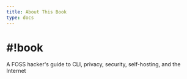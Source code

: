 ```yaml
---
title: About This Book
type: docs
---
```


# #!book
A FOSS hacker's guide to CLI, privacy, security, self-hosting, and the Internet
